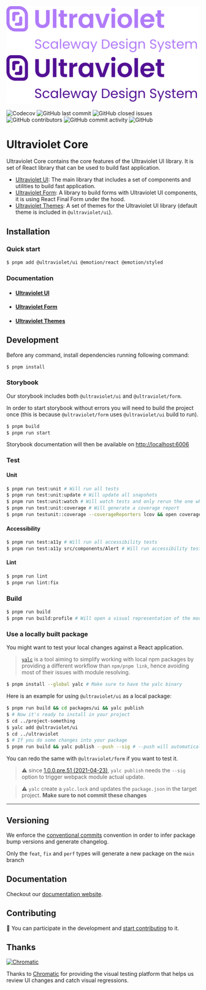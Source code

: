 ![](.storybook/assets/logo-dark.svg#gh-dark-mode-only)
![](.storybook/assets/logo-light.svg#gh-light-mode-only)

![Codecov](https://img.shields.io/codecov/c/github/scaleway/ultraviolet)
![GitHub last commit](https://img.shields.io/github/last-commit/scaleway/ultraviolet)
![GitHub closed issues](https://img.shields.io/github/issues-closed/scaleway/ultraviolet)
![GitHub contributors](https://img.shields.io/github/contributors/scaleway/ultraviolet)
![GitHub commit activity](https://img.shields.io/github/commit-activity/m/scaleway/ultraviolet)
![GitHub](https://img.shields.io/github/license/scaleway/ultraviolet)

# Ultraviolet Core

Ultraviolet Core contains the core features of the Ultraviolet UI library. 
It is set of React library that can be used to build fast application.

- [Ultraviolet UI](./packages/ui): The main library that includes a set of components and utilities to build fast application.
- [Ultraviolet Form](./packages/form): A library to build forms with Ultraviolet UI components, it is using React Final Form under the hood.
- [Ultraviolet Themes](./packages/themes): A set of themes for the Ultraviolet UI library (default theme is included in `@ultraviolet/ui`).

## Installation

### Quick start

```sh
$ pnpm add @ultraviolet/ui @emotion/react @emotion/styled
```

### Documentation

- #### [Ultraviolet UI](./packages/ui)
- #### [Ultraviolet Form](./packages/form)
- #### [Ultraviolet Themes](./packages/themes)

## Development

Before any command, install dependencies running following command:

```sh
$ pnpm install
```

### Storybook

Our storybook includes both `@ultraviolet/ui` and `@ultraviolet/form`.

In order to start storybook without errors you will need to build the project once 
(this is because `@ultraviolet/form` uses `@ultraviolet/ui` build to run).

```sh
$ pnpm build
$ pnpm run start
```

Storybook documentation will then be available on [http://localhost:6006](http://localhost:6006)

### Test

#### Unit

```sh
$ pnpm run test:unit # Will run all tests
$ pnpm run test:unit:update # Will update all snapshots
$ pnpm run test:unit:watch # Will watch tests and only rerun the one who are modified
$ pnpm run test:unit:coverage # Will generate a coverage report
$ pnpm run testunit::coverage --coverageReporters lcov && open coverage/lcov-report/index.html # Will generate an open an html code coverage report
```

#### Accessibility

```sh
$ pnpm run test:a11y # Will run all accessibility tests
$ pnpm run test:a11y src/components/Alert # Will run accessibility test of Alert component only
```

#### Lint

```sh
$ pnpm run lint
$ pnpm run lint:fix
```

### Build

```sh
$ pnpm run build
$ pnpm run build:profile # Will open a visual representation of the modules inside the compile package
```

### Use a locally built package

You might want to test your local changes against a React application.

> [`yalc`](https://github.com/whitecolor/yalc) is a tool aiming to simplify working with local npm packages by providing a different workflow than `npm/pnpm link`, hence avoiding most of their issues with module resolving.

```bash
$ pnpm install --global yalc # Make sure to have the yalc binary
```

Here is an example for using `@ultraviolet/ui` as a local package:

```bash
$ pnpm run build && cd packages/ui && yalc publish
$ # Now it's ready to install in your project
$ cd ../project-something
$ yalc add @ultraviolet/ui
$ cd ../ultraviolet
$ # If you do some changes into your package
$ pnpm run build && yalc publish --push --sig # --push will automatically update the package on projects where it have been added, --sig updates the signature hash to trigger webpack update
```

You can redo the same with `@ultraviolet/form` if you want to test it.

> :warning: since [1.0.0.pre.51 (2021-04-23)](https://github.com/wclr/yalc/blob/master/CHANGELOG.md#100pre51-2021-04-23), `yalc publish` needs the `--sig` option to trigger webpack module actual update.

> :warning: `yalc` create a `yalc.lock` and updates the `package.json` in the target project. **Make sure to not commit these changes**

---

## Versioning

We enforce the [conventional commits](https://www.conventionalcommits.org) convention in order to infer package bump versions and generate changelog.

Only the `feat`, `fix` and `perf` types will generate a new package on the `main` branch

## Documentation

Checkout our [documentation website](https://storybook.ultraviolet.scaleway.com/).

## Contributing

📝 You can participate in the development and [start contributing](/CONTRIBUTING.md) to it.

## Thanks

<a href="https://www.chromatic.com/"><img src="https://user-images.githubusercontent.com/321738/84662277-e3db4f80-af1b-11ea-88f5-91d67a5e59f6.png" width="153" height="30" alt="Chromatic" /></a>

Thanks to [Chromatic](https://www.chromatic.com/) for providing the visual testing platform that helps us review UI changes and catch visual regressions.
